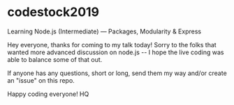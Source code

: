 # codestock2019
Learning Node.js (Intermediate) — Packages, Modularity &amp; Express

Hey everyone, thanks for coming to my talk today! Sorry to the folks that wanted more advanced discussion on node.js -- I hope the live coding was able to balance some of that out.

If anyone has any questions, short or long, send them my way and/or create an "issue" on this repo.

Happy coding everyone!
HQ

